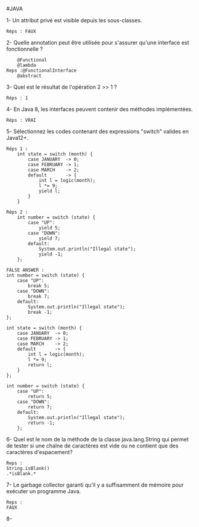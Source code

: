 #JAVA

1- Un attribut privé est visible depuis les sous-classes.
    
    Réps : FAUX

2- Quelle annotation peut être utilisée pour s'assurer qu'une interface est fonctionnelle ?

        @Functional 
        @lambda 
    Reps :@FunctionalInterface 
        @abstract
  
3- Quel est le résultat de l'opération 2 >> 1 ?
    
    Réps : 1

4- En Java 8, les interfaces peuvent contenir des méthodes implémentées.
    
    Réps : VRAI

5- Sélectionnez les codes contenant des expressions "switch" valides en Java12+.

    Réps 1 :
        int state = switch (month) {
            case JANUARY  -> 0;
            case FEBRUARY -> 1;
            case MARCH    -> 2;
            default       -> {
                int l = logic(month);
                l *= 9;
                yield l;
            } 
        }

    Réps 2 :
        int number = switch (state) {
            case "UP":
                yield 5;
            case "DOWN":
                yield 7;
            default:
                System.out.println("Illegal state");
                yield -1;
        };

    FALSE ANSWER :
    int number = switch (state) {
        case "UP":
            break 5;
        case "DOWN":
            break 7;
        default:
            System.out.println("Illegal state");
            break -1;
    };

    int state = switch (month) {
        case JANUARY  -> 0;
        case FEBRUARY -> 1;
        case MARCH    -> 2;
        default       -> {
            int l = logic(month);
            l *= 9;
            return l;
        } 
    };

    int number = switch (state) {
        case "UP":
            return 5;
        case "DOWN":
            return 7;
        default:
            System.out.println("Illegal state");
            return -1;
        };
    
6- Quel est le nom de la méthode de la classe java.lang.String qui permet de tester si une chaîne de caractères est vide 
ou ne contient que des caractères d'espacement?

    Reps :
    String.isBlank() 
    .*isBlank.*

7- Le garbage collector garanti qu'il y a suffisamment de mémoire pour exécuter un programme Java.
    
    Reps :
    FAUX

8- 